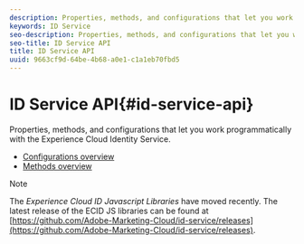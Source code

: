 ```yaml
---
description: Properties, methods, and configurations that let you work programmatically with the Experience Cloud Identity Service.
keywords: ID Service
seo-description: Properties, methods, and configurations that let you work programmatically with the Experience Cloud Identity Service.
seo-title: ID Service API
title: ID Service API
uuid: 9663cf9d-64be-4b68-a0e1-c1a1eb70fbd5
---
```


# ID Service API{#id-service-api}

Properties, methods, and configurations that let you work programmatically with the Experience Cloud Identity Service.

* [Configurations overview](function-vars/function-vars.md)
* [Methods overview](get-set/get-set.md)

>[!NOTE]
>
>The *Experience Cloud ID Javascript Libraries* have moved recently. The latest release of the ECID JS libraries can be found at [https://github.com/Adobe-Marketing-Cloud/id-service/releases](https://github.com/Adobe-Marketing-Cloud/id-service/releases).

